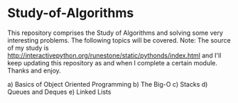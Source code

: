 # Study-of-Algorithms
This repository comprises the Study of Algorithms and solving some very interesting problems. The following topics will be covered.
Note: The source of my study is http://interactivepython.org/runestone/static/pythonds/index.html and I'll keep updating this repository as and when I complete a certain module. Thanks and enjoy.

a) Basics of Object Oriented Programming
b) The Big-O
c) Stacks
d) Queues and Deques
e) Linked Lists
